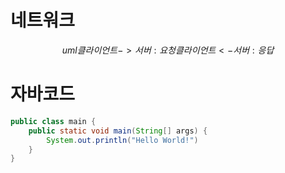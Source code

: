# 네트워크
$$uml
클라이언트 -> 서버: 요청
클라이언트 <- 서버: 응답
$$


# 자바코드
```java
public class main {
    public static void main(String[] args) {
        System.out.println("Hello World!")
    }
}
```
